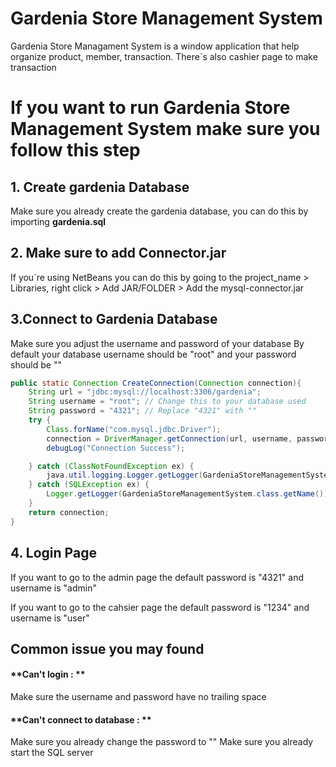 # Gardenia Store Management System
Gardenia Store Managament System is a window application that help organize product, member, transaction.
There`s also cashier page to make transaction

# If you want to run Gardenia Store Management System make sure you follow this step
## 1. Create gardenia Database
Make sure you already create the gardenia database, you can do this by importing **gardenia.sql**

## 2. Make sure to add Connector.jar
If you`re using NetBeans you can do this by going to the project_name > Libraries, right click > Add JAR/FOLDER > Add the mysql-connector.jar

## 3.Connect to Gardenia Database 
Make sure you adjust the username and password of your database
By default your database username should be "root" and your password should be ""

```java
public static Connection CreateConnection(Connection connection){
    String url = "jdbc:mysql://localhost:3306/gardenia";
    String username = "root"; // Change this to your database used 
    String password = "4321"; // Replace "4321" with ""
    try {
        Class.forName("com.mysql.jdbc.Driver");
        connection = DriverManager.getConnection(url, username, password);
        debugLog("Connection Success");

    } catch (ClassNotFoundException ex) {
        java.util.logging.Logger.getLogger(GardeniaStoreManagementSystem.class.getName()).log(java.util.logging.Level.SEVERE, null, ex);
    } catch (SQLException ex) {
        Logger.getLogger(GardeniaStoreManagementSystem.class.getName()).log(Level.SEVERE, null, ex);
    }
    return connection;
}
```

## 4. Login Page
If you want to go to the admin page
the default password is "4321" and username is "admin"

If you want to go to the cahsier page
the default password is "1234" and username is "user"

## Common issue you may found
#### **Can't login : **
Make sure the username and password have no trailing space
#### **Can't connect to database : **
Make sure you already change the password to ""
Make sure you already start the SQL server
